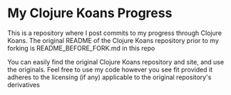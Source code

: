 # My Clojure Koans Progress

This is a repository where I post commits to my progress through Clojure Koans. The original README of the Clojure Koans repository prior to my forking is README_BEFORE_FORK.md in this repo

You can easily find the original Clojure Koans repository and site, and use the originals. Feel free to use my code however you see fit provided it adheres to the licensing (if any) applicable to the original repository's derivatives